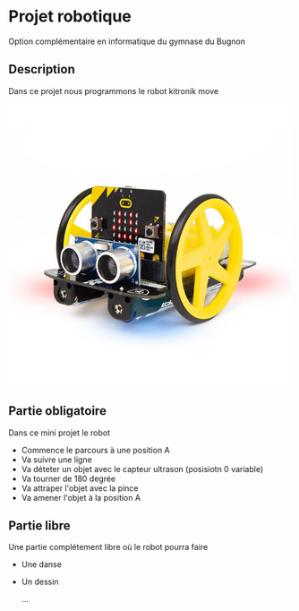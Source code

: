 # Projet robotique 
Option complémentaire en informatique du gymnase du Bugnon

## Description 

Dans ce projet nous programmons le robot kitronik move

![](images/robot.jpg)

## Partie obligatoire
Dans ce mini projet le robot

- Commence le parcours à une position A
- Va suivre une ligne
- Va déteter un objet avec le capteur ultrason (posisiotn 0 variable)
- Va tourner de 180 degrée
- Va attraper l'objet avec la pince
- Va amener l'objet à la position A

## Partie libre 
Une partie complétement libre où le robot pourra faire 

- Une danse
- Un dessin

    ...
    